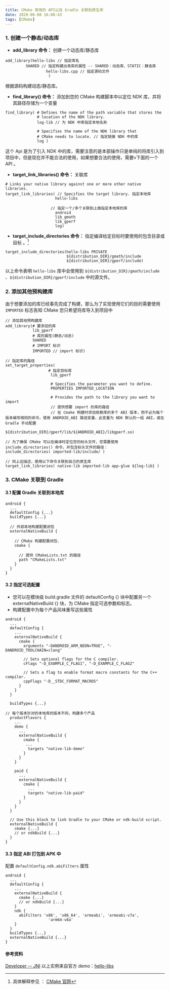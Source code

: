 ```yaml
---
title: CMake 常用的 API以及 Gradle 关联到原生库
date: 2020-06-08 16:08:43
tags: [CMake]
---
```


### 1. 创建一个静态/动态库

* **add_library 命令：** 创建一个动态库/静态库
```
add_library(hello-libs // 指定库名
		 SHARED // 指定构建出来库的属性 -- SHARED：动态库、STATIC：静态库
            	  hello-libs.cpp // 指定源码文件
                   )
```
根据源码构建动态/静态库。
<!-- more -->
* **find_library() 命令：** 添加到您的 CMake 构建脚本中以定位 NDK 库，并将其路径存储为一个变量
```
find_library( # Defines the name of the path variable that stores the
              # location of the NDK library.
              log-lib // 为 NDK 中库指定本地名称

              # Specifies the name of the NDK library that
              # CMake needs to locate. // 指定链接 NDK 中的库
              log )
```
这个 Api 是为了引入 NDK 中的库，需要注意的是本部操作只是单纯的将库引入到项目中，但是现在并不能合法的使用，如果想要合法的使用，需要v下面的一个 API 。

* **target_link_libraries() 命令：** 关联库
```
# Links your native library against one or more other native libraries.
target_link_libraries( // Specifies the target library. 指定本地库
					  hello-libs
						
					// 指定一个/多个关联到上面指定本地库的库
                      android
                      lib_gmath
                      lib_gperf
                      log)
```
* **target_include_directories 命令：** 指定编译给定目标时要使用的包含目录或目标 。[^1] 
```
target_include_directories(hello-libs PRIVATE
                           ${distribution_DIR}/gmath/include
                           ${distribution_DIR}/gperf/include)
```
以上命令表明 `hello-libs` 库中会使用到  `${distribution_DIR}/gmath/include` 、`${distribution_DIR}/gperf/include` 中的源文件。

### 2. 添加其他预构建库

由于想要添加的库已经事先完成了构建，那么为了实现使用它们的目的需要使用 `IMPORTED` 标志告知 CMake 您只希望将库导入到项目中

```
// 添加其他预构建库
add_library(# 要添加的库
			lib_gperf
			# 库的属性(静态/动态)
		    SHARED 
		    # IMPORT 标识
		    IMPORTED // import 标识)
		    
// 指定库的路径				   
set_target_properties(
				   # 指定目标库
				    lib_gperf 

					# Specifies the parameter you want to define.
				    PROPERTIES IMPORTED_LOCATION
				    
				    # Provides the path to the library you want to import
				    // 提供想要 import 的库的路径
				    // 在 Cmake 构建时添加依赖库的多个 ABI 版本，而不必为每个版本编写相同的命令，使用 ANDROID_ABI 路径变量，此变量为 NDK 默认的一组 ABI，或在 Gradle 手动配置
  				    ${distribution_DIR}/gperf/lib/${ANDROID_ABI}/libgperf.so)
  				    
// 为了确保 CMake 可以在编译时定位您的标头文件，您需要使用 include_directories() 命令，并包含标头文件的路径：
include_directories( imported-lib/include/ )

// 同上边描述，使用以下命令关联到自己的原生库
target_link_libraries( native-lib imported-lib app-glue ${log-lib} )
```
### 3. CMake 关联到 Gradle 
#### 3.1 配置 Gradle 关联到本地库

```
android {
  ...
  defaultConfig {...}
  buildTypes {...}

  // 外部本地构建配置闭包
  externalNativeBuild {

    // CMake 构建配置闭包.
    cmake {

      // 提供 CMakeLists.txt 的路径
      path "CMakeLists.txt"
    }
  }
}
```

#### 3.2 指定可选配置
* 您可以在模块级 build.gradle 文件的 defaultConfig {} 块中配置另一个 externalNativeBuild {} 块，为 CMake  指定可选参数和标志。
* 构建配置中为每个产品风味重写这些属性
```
android {
  ...
  defaultConfig {
    ...
    externalNativeBuild {
      cmake {    
        arguments "-DANDROID_ARM_NEON=TRUE", "-DANDROID_TOOLCHAIN=clang"

        // Sets optional flags for the C compiler.
        cFlags "-D_EXAMPLE_C_FLAG1", "-D_EXAMPLE_C_FLAG2"

        // Sets a flag to enable format macro constants for the C++ compiler.
        cppFlags "-D__STDC_FORMAT_MACROS"
      }
    }
  }

  buildTypes {...}

// 每个版本针对的本地库的版本不同，构建多个产品
  productFlavors {
    ...
    demo {
      ...
      externalNativeBuild {
        cmake {
         ...
          targets "native-lib-demo"
        }
      }
    }

    paid {
      ...
      externalNativeBuild {
        cmake {
          ...
          targets "native-lib-paid"
        }
      }
    }
  }

  // Use this block to link Gradle to your CMake or ndk-build script.
  externalNativeBuild {
    cmake {...}
    // or ndkBuild {...}
  }
}
```

#### 3.3 指定 ABI 打包到 APK 中
配置 `defaultConfig.ndk.abiFilters` 属性
```
android {
  ...
  defaultConfig {
    ...
    externalNativeBuild {
      cmake {...}
      // or ndkBuild {...}
    }
    ndk {
      abiFilters 'x86', 'x86_64', 'armeabi', 'armeabi-v7a',
                   'arm64-v8a'
    }
  }
  buildTypes {...}
  externalNativeBuild {...}
}

```
#### 参考资料
[Developer -- JNI](https://developer.android.com/studio/projects/add-native-code)
以上实例来自官方 demo：[hello-libs](https://github.com/googlesamples/android-ndk/tree/master/hello-libs)
[^1]: 具体解释参见 ： [CMake  官网](https://cmake.org/cmake/help/v3.0/command/target_include_directories.html)
